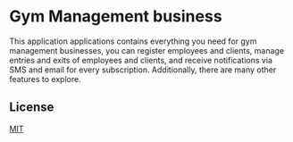 # Gym Management business
This application applications contains everything you need for gym management businesses, you can register employees and clients, manage entries and exits of employees and clients, and receive notifications via SMS and email for every subscription. Additionally, there are many other features to explore. 

## License 
[MIT](./LICENSE.md)
 
